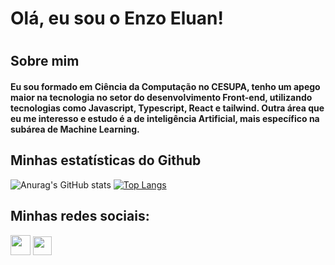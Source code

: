 <h1>Olá, eu sou o Enzo Eluan!<h1> 
 
<h2>Sobre mim</h2>
 
<h4>Eu sou formado em Ciência da Computação no CESUPA, tenho um apego maior na tecnologia no setor do desenvolvimento Front-end, utilizando tecnologias como Javascript, Typescript, React e tailwind. Outra área que eu me interesso e estudo é a de inteligência Artificial, mais específico na subárea de Machine Learning.</h4>

<h2>Minhas estatísticas do Github</h2>
 
![Anurag's GitHub stats](https://github-readme-stats.vercel.app/api?username=enzoeluan&show_icons=true&theme=radical)
[![Top Langs](https://github-readme-stats.vercel.app/api/top-langs/?username=enzoeluan&theme=radical)](https://github.com/enzoeluan/github-readme-stats)


 
 <div> 
 <h2>Minhas redes sociais:</h2>
  <a href="https://www.instagram.com/enzoeluan/" target="_blank" rel="external"><img src="https://icons.iconarchive.com/icons/designbolts/free-instagram/32/Active-Instagram-4-icon.png" width="32" height="32"></a>
  <a href="https://www.linkedin.com/in/enzo-eluan" target="_blank"><img src="https://icons.iconarchive.com/icons/danleech/simple/128/linkedin-icon.png" width="30" height="30"></a> 


</div>
  
